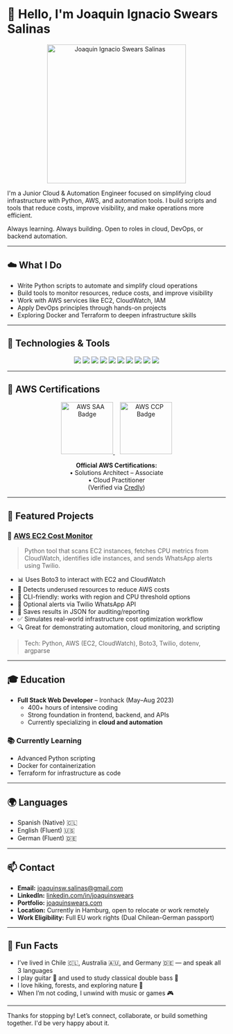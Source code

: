 # 👋 Hello, I'm Joaquin Ignacio Swears Salinas

<p align="center">
  <img src="https://github.com/user-attachments/assets/ae3f2e95-e46e-4ec4-bd51-4021032753cb" width="320" alt="Joaquin Ignacio Swears Salinas" />
</p>

I'm a Junior Cloud & Automation Engineer focused on simplifying cloud infrastructure with Python, AWS, and automation tools. I build scripts and tools that reduce costs, improve visibility, and make operations more efficient.

Always learning. Always building. Open to roles in cloud, DevOps, or backend automation.

---

## ☁️ What I Do

- Write Python scripts to automate and simplify cloud operations  
- Build tools to monitor resources, reduce costs, and improve visibility  
- Work with AWS services like EC2, CloudWatch, IAM  
- Apply DevOps principles through hands-on projects  
- Exploring Docker and Terraform to deepen infrastructure skills

---

## 🔧 Technologies & Tools

<p align="center">
  <!-- Languages & Scripting -->
  <img src="https://img.shields.io/badge/Python-3776AB?style=for-the-badge&logo=python&logoColor=white" />
  <img src="https://img.shields.io/badge/Bash-4EAA25?style=for-the-badge&logo=gnu-bash&logoColor=white" />
  <img src="https://img.shields.io/badge/TypeScript-3178C6?style=for-the-badge&logo=typescript&logoColor=white" />
  <img src="https://img.shields.io/badge/Node.js-339933?style=for-the-badge&logo=nodedotjs&logoColor=white" />
  
  <!-- Cloud & Infrastructure -->
  <img src="https://img.shields.io/badge/AWS-232F3E?style=for-the-badge&logo=amazonaws&logoColor=white" />
  <img src="https://img.shields.io/badge/Docker-2496ED?style=for-the-badge&logo=docker&logoColor=white" />
  <img src="https://img.shields.io/badge/Linux-FCC624?style=for-the-badge&logo=linux&logoColor=black" />

  <!-- Dev Tools -->
  <img src="https://img.shields.io/badge/Git-F05032?style=for-the-badge&logo=git&logoColor=white" />
  <img src="https://img.shields.io/badge/GitHub-181717?style=for-the-badge&logo=github&logoColor=white" />
  <img src="https://img.shields.io/badge/VS_Code-007ACC?style=for-the-badge&logo=visual-studio-code&logoColor=white" />
</p>

---

## 📜 AWS Certifications

<div align="center">
  <a href="https://www.credly.com/badges/3f9436ff-7de0-431c-8e33-659ce0896adb/public_url" target="_blank">
    <img src="https://images.credly.com/size/340x340/images/4bc21d8b-4afe-4fbd-9a90-a9de8bf7b240/aws-certified-solutions-architect-associate.png" width="120" alt="AWS SAA Badge" />
  </a>
  &nbsp;&nbsp;
  <a href="https://www.credly.com/badges/557001ac-0ee3-424a-ae12-0ef324b464cb/public_url" target="_blank">
    <img src="https://images.credly.com/size/340x340/images/684f85c0-e11c-4d94-9c6f-7a38d8efb631/aws-certified-cloud-practitioner.png" width="120" alt="AWS CCP Badge" />
  </a>
</div>

<p align="center">
  <b>Official AWS Certifications:</b><br>
  • Solutions Architect – Associate<br>
  • Cloud Practitioner<br>
  (Verified via <a href="https://www.credly.com/users/joaquin-ignacio-swears-salinas/badges#credly">Credly</a>)
</p>

---

## 🚀 Featured Projects

### 🔹 [AWS EC2 Cost Monitor](https://github.com/Jswears/aws-cost-monitor)
> Python tool that scans EC2 instances, fetches CPU metrics from CloudWatch, identifies idle instances, and sends WhatsApp alerts using Twilio.

- 📊 Uses Boto3 to interact with EC2 and CloudWatch  
- 🧠 Detects underused resources to reduce AWS costs  
- 📎 CLI-friendly: works with region and CPU threshold options  
- 💬 Optional alerts via Twilio WhatsApp API  
- 📝 Saves results in JSON for auditing/reporting  
- ✅ Simulates real-world infrastructure cost optimization workflow  
- 🔍 Great for demonstrating automation, cloud monitoring, and scripting

> Tech: Python, AWS (EC2, CloudWatch), Boto3, Twilio, dotenv, argparse

---

## 🎓 Education

- **Full Stack Web Developer** – Ironhack (May–Aug 2023)  
  - 400+ hours of intensive coding  
  - Strong foundation in frontend, backend, and APIs  
  - Currently specializing in **cloud and automation**

### 📚 Currently Learning
- Advanced Python scripting  
- Docker for containerization  
- Terraform for infrastructure as code

---

## 🌍 Languages

- Spanish (Native) 🇨🇱  
- English (Fluent) 🇺🇸  
- German (Fluent) 🇩🇪  

---

## 📫 Contact

- **Email:** joaquinsw.salinas@gmail.com  
- **LinkedIn:** [linkedin.com/in/joaquinswears](https://www.linkedin.com/in/joaquinswears/)  
- **Portfolio:** [joaquinswears.com](https://joaquinswears.com/)  
- **Location:** Currently in Hamburg, open to relocate or work remotely  
- **Work Eligibility:** Full EU work rights (Dual Chilean-German passport)

---

## 🎒 Fun Facts

- I’ve lived in Chile 🇨🇱, Australia 🇦🇺, and Germany 🇩🇪 — and speak all 3 languages  
- I play guitar 🎸 and used to study classical double bass 🎻  
- I love hiking, forests, and exploring nature 🌋  
- When I’m not coding, I unwind with music or games 🎮

---

Thanks for stopping by! Let’s connect, collaborate, or build something together. I'd be very happy about it.
